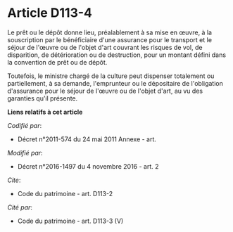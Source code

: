 # Article D113-4

Le prêt ou le dépôt donne lieu, préalablement à sa mise en œuvre, à la souscription par le bénéficiaire d'une assurance pour
le transport et le séjour de l'œuvre ou de l'objet d'art couvrant les risques de vol, de disparition, de détérioration ou de
destruction, pour un montant défini dans la convention de prêt ou de dépôt.

Toutefois, le ministre chargé de la culture peut dispenser totalement ou partiellement, à sa demande, l'emprunteur ou le
dépositaire de l'obligation d'assurance pour le séjour de l'œuvre ou de l'objet d'art, au vu des garanties qu'il présente.

**Liens relatifs à cet article**

_Codifié par_:

  - Décret n°2011-574 du 24 mai 2011 Annexe - art.

_Modifié par_:

  - Décret n°2016-1497 du 4 novembre 2016 - art. 2

_Cite_:

  - Code du patrimoine - art. D113-2

_Cité par_:

  - Code du patrimoine - art. D113-3 (V)
